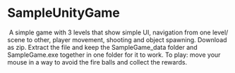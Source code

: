 ﻿# SampleUnityGame
​​ A simple game with 3 levels that show simple UI, navigation from one level/ scene to other, player movement, shooting and object spawning.
Download as zip.
Extract the file and keep the SampleGame_data folder and SampleGame.exe together in one folder for it to work.
To play: move your mouse in a way to avoid the fire balls and collect the rewards.
